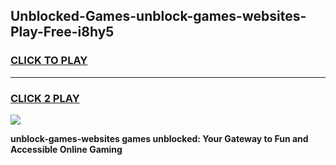 
## Unblocked-Games-unblock-games-websites-Play-Free-i8hy5
<h3>
<a href="https://premium76.site?title=unblock-games-websites&ref=21A">CLICK TO PLAY</a></h3>
<hr>

<h3>
<a href="https://premium76.site?title=unblock-games-websites&ref=21A">CLICK 2 PLAY</a>
  
</h3>

<a href="https://premium76.site?title=unblock-games-websites&ref=21A"><img src="https://clearcache.store/games.png"></a>


**unblock-games-websites games unblocked: Your Gateway to Fun and Accessible Online Gaming**
